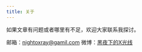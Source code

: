 ```yaml
---
title: 关于
---
```

如果文章有问题或者哪里有不足，欢迎大家联系我探讨。

邮箱：nightoxray@gamil.com
微博：[黑夜下的X光线](https://weibo.com/clc727 "黑夜下的X光线")